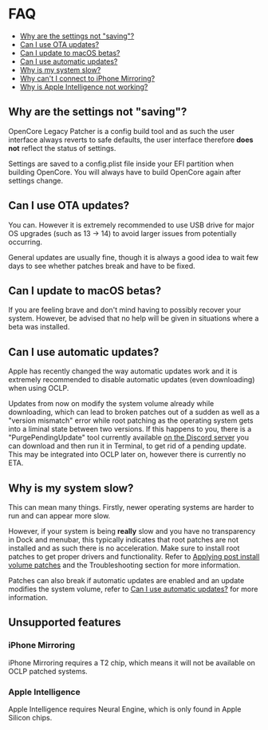 # FAQ

* [Why are the settings not "saving"?](#why-are-the-settings-not-saving)
* [Can I use OTA updates?](#can-i-use-ota-updates)
* [Can I update to macOS betas?](#can-i-update-to-macos-betas)
* [Can I use automatic updates?](#can-i-use-automatic-updates)
* [Why is my system slow?](#why-is-my-system-slow)
* [Why can't I connect to iPhone Mirroring?](#iphone-mirroring)
* [Why is Apple Intelligence not working?](#apple-intelligence)


## Why are the settings not "saving"?

OpenCore Legacy Patcher is a config build tool and as such the user interface always reverts to safe defaults, the user interface therefore **does not** reflect the status of settings. 

Settings are saved to a config.plist file inside your EFI partition when building OpenCore. You will always have to build OpenCore again after settings change.

## Can I use OTA updates?

You can. However it is extremely recommended to use USB drive for major OS upgrades (such as 13 -> 14) to avoid larger issues from potentially occurring.

General updates are usually fine, though it is always a good idea to wait few days to see whether patches break and have to be fixed.

## Can I update to macOS betas?

If you are feeling brave and don't mind having to possibly recover your system. However, be advised that no help will be given in situations where a beta was installed.

## Can I use automatic updates?

Apple has recently changed the way automatic updates work and it is extremely recommended to disable automatic updates (even downloading) when using OCLP.

Updates from now on modify the system volume already while downloading, which can lead to broken patches out of a sudden as well as a "version mismatch" error while root patching as the operating system gets into a liminal state between two versions. If this happens to you, there is a "PurgePendingUpdate" tool currently available [on the Discord server](https://discord.com/channels/417165963327176704/1037474131526029362/1255993208966742108) you can download and then run it in Terminal, to get rid of a pending update. This may be integrated into OCLP later on, however there is currently no ETA.

## Why is my system slow?

This can mean many things. Firstly, newer operating systems are harder to run and can appear more slow.

However, if your system is being **really** slow and you have no transparency in Dock and menubar, this typically indicates that root patches are not installed and as such there is no acceleration. Make sure to install root patches to get proper drivers and functionality. Refer to [Applying post install volume patches](https://dortania.github.io/OpenCore-Legacy-Patcher/POST-INSTALL.html#applying-post-install-volume-patches) and the Troubleshooting section for more information.

Patches can also break if automatic updates are enabled and an update modifies the system volume, refer to [Can I use automatic updates?](#can-i-use-automatic-updates) for more information.

## Unsupported features

### iPhone Mirroring

iPhone Mirroring requires a T2 chip, which means it will not be available on OCLP patched systems.

### Apple Intelligence

Apple Intelligence requires Neural Engine, which is only found in Apple Silicon chips.

